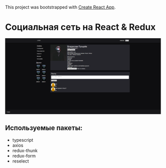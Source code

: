 This project was bootstrapped with [Create React App](https://github.com/facebook/create-react-app).

# Социальная сеть на React & Redux

![Screenshot](https://github.com/vladislav-puzyrev/samurai-network/raw/master/static/Screenshot.png)

## Используемые пакеты:
* typescript
* axios
* redux-thunk
* redux-form
* reselect
